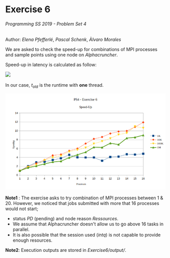 # Exercise 6  
######  Programming SS 2019 - Problem Set 4
Author: *Elena Pfefferlé*, *Pascal Schenk*, *Àlvaro Morales*

We are asked to check the speed-up for combinations of MPI processes and sample points using one node on *Alphacruncher*.

Speed-up in latency is calculated as follow:

<img src="https://latex.codecogs.com/svg.latex?\Large&space;S=\frac{t_{old}}{t_{new}}"/>

In our case, *t<sub>old</sub>* is the runtime with **one** thread.

![alt text](speed-up.png)

**Note1** : The exercise asks to try combination of MPI processes between 1 & 20. However, we noticed that jobs submitted with more that 16 processes would not start;
- status *PD* (pending) and node reason *Ressources*.
- We assume that Alphacruncher doesn't allow us to go above 16 tasks in parallel.
- It is also possible that the session used (*intq*) is not capable to provide enough resources.

**Note2**: Execution outputs are stored in *Exercise6/output/*.
